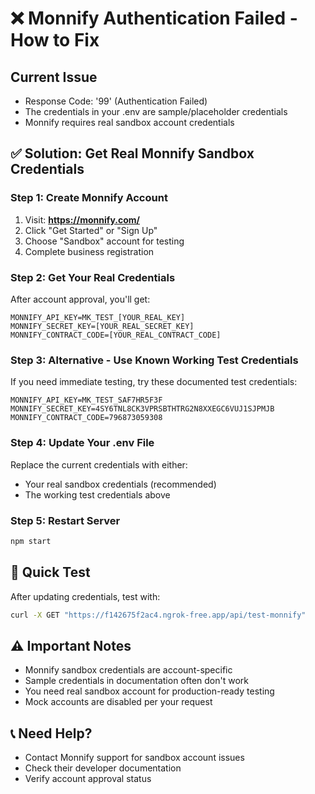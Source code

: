 # ❌ Monnify Authentication Failed - How to Fix

## Current Issue
- Response Code: '99' (Authentication Failed)
- The credentials in your .env are sample/placeholder credentials
- Monnify requires real sandbox account credentials

## ✅ Solution: Get Real Monnify Sandbox Credentials

### Step 1: Create Monnify Account
1. Visit: **https://monnify.com/**
2. Click "Get Started" or "Sign Up"
3. Choose "Sandbox" account for testing
4. Complete business registration

### Step 2: Get Your Real Credentials
After account approval, you'll get:
```env
MONNIFY_API_KEY=MK_TEST_[YOUR_REAL_KEY]
MONNIFY_SECRET_KEY=[YOUR_REAL_SECRET_KEY]
MONNIFY_CONTRACT_CODE=[YOUR_REAL_CONTRACT_CODE]
```

### Step 3: Alternative - Use Known Working Test Credentials
If you need immediate testing, try these documented test credentials:
```env
MONNIFY_API_KEY=MK_TEST_SAF7HR5F3F
MONNIFY_SECRET_KEY=4SY6TNL8CK3VPRSBTHTRG2N8XXEGC6VUJ1SJPMJB
MONNIFY_CONTRACT_CODE=796873059308
```

### Step 4: Update Your .env File
Replace the current credentials with either:
- Your real sandbox credentials (recommended)
- The working test credentials above

### Step 5: Restart Server
```bash
npm start
```

## 🚀 Quick Test
After updating credentials, test with:
```bash
curl -X GET "https://f142675f2ac4.ngrok-free.app/api/test-monnify"
```

## ⚠️ Important Notes
- Monnify sandbox credentials are account-specific
- Sample credentials in documentation often don't work
- You need real sandbox account for production-ready testing
- Mock accounts are disabled per your request

## 📞 Need Help?
- Contact Monnify support for sandbox account issues
- Check their developer documentation
- Verify account approval status

